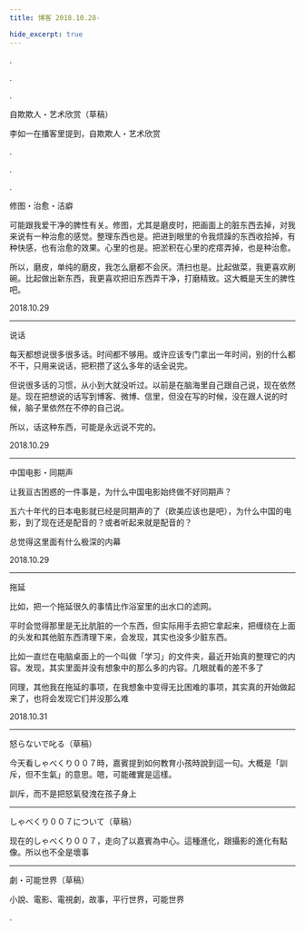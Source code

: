 ```yaml
---
title: 博客 2018.10.28-

hide_excerpt: true
---
```


.

<!--more-->

.

.

自欺欺人・艺术欣赏（草稿）

李如一在播客里提到，自欺欺人・艺术欣赏

.

.

.

修图・治愈・洁癖

可能跟我爱干净的脾性有关。修图，尤其是磨皮时，把画面上的脏东西去掉，对我来说有一种治愈的感觉。整理东西也是。把进到眼里的令我烦躁的东西收拾掉，有种快感，也有治愈的效果。心里的也是。把淤积在心里的疙瘩弄掉，也是种治愈。

所以，磨皮，单纯的磨皮，我怎么磨都不会厌。清扫也是。比起做菜，我更喜欢刷碗。比起做出新东西，我更喜欢把旧东西弄干净，打磨精致。这大概是天生的脾性吧。

2018.10.29

---

说话

每天都想说很多很多话。时间都不够用。或许应该专门拿出一年时间，别的什么都不干，只用来说话，把积攒了这么多年的话全说完。

但说很多话的习惯，从小到大就没听过。以前是在脑海里自己跟自己说，现在依然是。现在把想说的话写到博客、微博、信里，但没在写的时候，没在跟人说的时候，脑子里依然在不停的自己说。

所以，话这种东西，可能是永远说不完的。

2018.10.29

---

中国电影・同期声

让我亘古困惑的一件事是，为什么中国电影始终做不好同期声？

五六十年代的日本电影就已经是同期声的了（欧美应该也是吧），为什么中国的电影，到了现在还是配音的？或者听起来就是配音的？

总觉得这里面有什么极深的内幕

2018.10.29

---

拖延

比如，把一个拖延很久的事情比作浴室里的出水口的滤网。

平时会觉得那里是无比肮脏的一个东西，但实际用手去把它拿起来，把缠绕在上面的头发和其他脏东西清理下来，会发现，其实也没多少脏东西。

比如一直烂在电脑桌面上的一个叫做「学习」的文件夹，最近开始真的整理它的内容。发现，其实里面并没有想象中的那么多的内容。几眼就看的差不多了

同理，其他我在拖延的事项，在我想象中变得无比困难的事项，其实真的开始做起来了，也将会发现它们并没那么难

2018.10.31

---

怒らないで叱る（草稿）

今天看しゃべくり００７時，嘉賓提到如何教育小孩時說到這一句。大概是「訓斥，但不生氣」的意思。嗯，可能確實是這樣。

訓斥，而不是把怒氣發洩在孩子身上

---

しゃべくり００７について（草稿）

现在的しゃべくり００７，走向了以嘉賓為中心。這種進化，跟攝影的進化有點像。所以也不全是壞事

---

劇・可能世界（草稿）

小說、電影、電視劇，故事，平行世界，可能世界

.